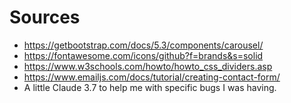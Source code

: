 # Sources
* https://getbootstrap.com/docs/5.3/components/carousel/
* https://fontawesome.com/icons/github?f=brands&s=solid
* https://www.w3schools.com/howto/howto_css_dividers.asp
* https://www.emailjs.com/docs/tutorial/creating-contact-form/
* A little Claude 3.7 to help me with specific bugs I was having.
